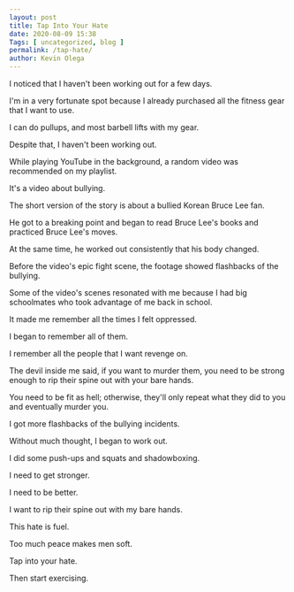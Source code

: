 ```yaml
--- 
layout: post 
title: Tap Into Your Hate
date: 2020-08-09 15:38
Tags: [ uncategorized, blog ]
permalink: /tap-hate/ 
author: Kevin Olega 
--- 
```

I noticed that I haven't been working out for a few days.

I'm in a very fortunate spot because I already purchased all the fitness gear that I want to use.

I can do pullups, and most barbell lifts with my gear.

Despite that, I haven't been working out.

While playing YouTube in the background, a random video was recommended on my playlist.

It's a video about bullying.

The short version of the story is about a bullied Korean Bruce Lee fan.

He got to a breaking point and began to read Bruce Lee's books and practiced Bruce Lee's moves.

At the same time, he worked out consistently that his body changed.

Before the video's epic fight scene, the footage showed flashbacks of the bullying.

Some of the video's scenes resonated with me because I had big schoolmates who took advantage of me back in school.

It made me remember all the times I felt oppressed.

I began to remember all of them.

I remember all the people that I want revenge on.

The devil inside me said, if you want to murder them, you need to be strong enough to rip their spine out with your bare hands.

You need to be fit as hell; otherwise, they'll only repeat what they did to you and eventually murder you.

I got more flashbacks of the bullying incidents.

Without much thought, I began to work out.

I did some push-ups and squats and shadowboxing.

I need to get stronger.

I need to be better.

I want to rip their spine out with my bare hands.

This hate is fuel.

Too much peace makes men soft.

Tap into your hate.

Then start exercising.